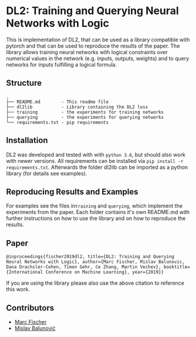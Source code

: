 # DL2: Training and Querying Neural Networks with Logic

This is implementation of DL2, that can be used as a library compatible with pytorch and that can be used to reproduce the results of the paper.
The library allows training neural networks with logical constraints over numerical values in the network (e.g. inputs, outputs, weights) and to query networks for inputs fulfilling a logical formula.

## Structure

``` 
.
├── README.md        - This readme file
├── dl2lib           - Library containing the DL2 loss
├── training         - the experiments for training networks
├── querying         - the experiments for querying networks
└── requirements.txt - pip requirements
```

## Installation
DL2 was developed and tested with with `python 3.6`, but should also work with newer versions.
All requirements can be installed via `pip install -r requirements.txt`.
Afterwards the folder dl2lib can be imported as a python library (for details see examples).

## Reproducing Results and Examples
For examples see the files in`training` and `querying`, which implement the experiments from the paper.
Each folder contains it's own README.md with further instructions on how to use the library and on how to reproduce the results.

## Paper
```
@inproceedings{fischer2019dl2, title={DL2: Training and Querying Neural Networks with Logic}, author={Marc Fischer, Mislav Balunovic, Dana Drachsler-Cohen, Timon Gehr, Ce Zhang, Martin Vechev}, booktitle={International Conference on Machine Learning}, year={2019}}
```
If you are using the library please also use the above citation to reference this work.


## Contributors

- [Marc Fischer](https://marcfischer.at) 
- [Mislav Balunović](https://www.sri.inf.ethz.ch/people/mislav)
